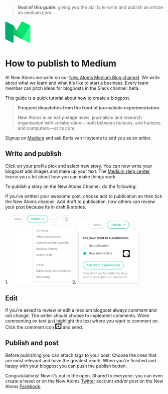 > **Goal of this guide:** giving you the ability to write and publish an article on medium.com

<img src="../images/medium-logo.png" width="80">

# How to publish to Medium

At New Atoms we write on our [New Atoms Medium Blog channel](https://medium.com/new-atoms-beta). We write about what we learn and what it's like to start a business. Every team member can pitch ideas for blogposts in the Slack channel: beta.

This guide is a quick tutorial about how to create a blogpost.

> **Frequent dispatches from the front of journalistic experimentation.**

>New Atoms is an early-stage news, journalism and research organisation with collaboration — both between humans, and humans and computers — at its core.

Signup on [Medium](https://medium.com/) and ask Boris van Hoytema to add you as an editor.

## Write and publish

Click on your profile pick and select new story. You can now write your blogpost add images and make up your text. The [Medium Help center](https://help.medium.com/hc/en-us) learns you a lot about how you can make things work.

To publish a story on the New Atoms Channel, do the following:

If you've written your awesome post, choose add to publication an then tick the New Atoms channel. Add draft to publication, now others can review your post because its in draft & stories.

1.<img src="../images/medium-add-to-publication.png" width="200"> 2.  <img src="../images/medium-add-draft.png" width="200">

## Edit

If you're asked to review or edit a medium blogpost always comment and not change. The writer should choose to implement comments. When commenting on text just highlight the text where you want to comment on. Click the comment icon <img src="../images/medium-review-icon.png" width="20"> and send.

## Publish and post

Before publishing you can attach tags to your post. Choose the ones that are most relevant and have the greatest reach. When you're finished and happy with your blogpost you can push the publish button.

Congratulations! Now it's out in the open. Shared to everyone, you can even create a tweet or on the New Atoms [Twitter](https://twitter.com/NewAtoms) account and/or post on the New Atoms [Facebook](https://www.facebook.com/newatoms/).
